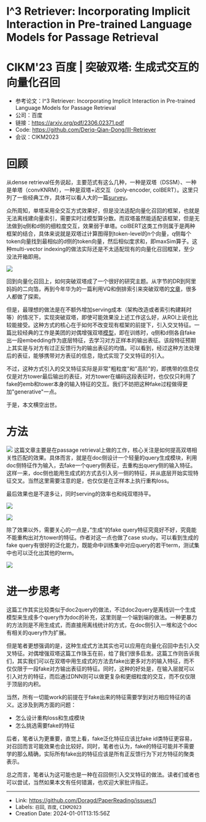 # I^3 Retriever: Incorporating Implicit Interaction in Pre-trained Language Models for Passage Retrieval

# CIKM'23 百度 | 突破双塔: 生成式交互的向量化召回
* 参考论文：I^3 Retriever: Incorporating Implicit Interaction in Pre-trained Language Models for Passage Retrieval
* 公司：百度
* 链接：https://arxiv.org/pdf/2306.02371.pdf
* Code: https://github.com/Deriq-Qian-Dong/III-Retriever
* 会议：CIKM2023

# 回顾
从dense retrieval任务说起，主要范式有这么几种，一种是双塔（DSSM）、一种是单塔（convKNRM），一种是双塔+迟交互（poly-encoder, colBERT）。这里只列了一些经典工作，具体可以看人大的一篇[survey](https://arxiv.org/pdf/2211.14876.pdf)。

众所周知，单塔采用全交互方式效果好，但是没法适配向量化召回的框架，也就是无法离线建向量索引，需要实时过模型算分数。而双塔虽然能适配该框架，但是无法做到q侧和d侧的细粒度交互，效果弱于单塔。colBERT这类工作则属于是两种框架的结合，具体来说就是双塔过计算图得到token-level的n个向量，q侧每个token向量找到最相似的d侧的token向量，然后相似度求和，即maxSim算子。这种multi-vector indexing的做法实际还是不太适配现有的向量化召回框架，至少没法开箱即用。

![](https://files.mdnice.com/user/47902/b9b0273b-f46e-4853-ba6c-564a917c4a91.png)


回到向量化召回上，如何突破双塔成了一个很好的研究主题。从字节的DR到阿里妈妈的二向箔，再到今年华为的一篇利用VQ和倒排索引来突破双塔的[文章](https://arxiv.org/pdf/2311.18213.pdf)，很多人都做了探索。



但是，最理想的做法是在不额外增加serving成本（架构改造或者索引构建耗时等）的情况下，实现突破双塔，即使可能效果没上述工作这么好，从ROI上说也比较能接受。这种方式的核心在于如何不改变现有框架的前提下，引入交叉特征。一篇比较经典的工作是美团的对偶增强双塔[模型](https://dlp-kdd.github.io/assets/pdf/DLP-KDD_2021_paper_4.pdf)，即在训练时，q侧和d侧各自fake出一段embedding作为底层特征，去学习对方正样本的输出表征。该段特征预期上其实是与对方有过正反馈行为的输出表征的均值。可以看到，经过这种方法处理后的表征，能够携带对方表征的信息，隐式实现了交叉特征的引入。

不过，这种方式引入的交叉特征实际是非常"粗粒度"和"高阶"的，即携带的信息仅仅是对方tower最后输出的表征，对方tower在编码这段表征时，也仅仅只利用了fake的emb和tower本身的输入特征的交互。我们不妨把这种fake过程做得更加"generative"一点。

于是，本文横空出世。

# 方法

![](https://files.mdnice.com/user/47902/4edfce1b-54d1-4cc4-a71c-b49e7e216d70.png)
这篇文章主要是在passage retrieval上做的工作，核心关注是如何提高双塔相关性匹配的效果。具体而言，就是在doc侧设计一个轻量的query生成模块，利用doc侧特征作为输入，去fake一个query侧表征，去重构出query侧的输入特征。这样一来，doc侧也能用生成式的方式去引入另一侧的特征，并从底层开始实现特征交叉。当然这里需要注意的是，也仅仅是在正样本上执行重构loss。

最后效果也是不遑多让，同时serving的效率也和纯双塔持平。

![](https://files.mdnice.com/user/47902/b8d0a883-2aa0-40a6-a03f-d6347fa72706.png)

![](https://files.mdnice.com/user/47902/61b49996-90d5-4580-823a-b0f05dafe6df.png)

除了效果以外，需要关心的一点是，”生成“的fake query特征究竟好不好，究竟能不能重构出对方tower的特征。作者对这一点也做了case study。可以看到生成的fake query有很好的泛化能力，既能命中训练集中对应query的若干term，测试集中也可以泛化出其他的term。

![](https://files.mdnice.com/user/47902/7d50f646-64ae-44c2-bc04-d86d5eb6bdfa.png)

# 进一步思考
这篇工作其实比较类似于doc2query的做法，不过doc2query是离线训一个生成模型来生成多个query作为doc的补充，这里则是一个端到端的做法。一种更暴力的方法则是不用生成式，而直接用离线统计的方式，在doc侧引入一堆和这个doc有相关的query作为扩展。

但是笔者更想强调的是，这种生成式方法其实也可以应用在向量化召回中去引入交叉特征。对偶增强双塔这篇工作珠玉在前，给了我们很多启发。这篇工作则告诉我们，其实我们可以在双塔中用生成式的方法去fake出更多对方的输入特征，而不仅仅限于一段fake对方输出表征的特征。同时，这种的好处是，在输入层就可以引入对方的特征，而后通过DNN则可以做更复杂和更细粒度的交互，而不仅仅限于顶层的内积。

当然，所有一切能work的前提在于fake出来的特征需要学到对方相应特征的语义。这涉及到两方面的问题：

* 怎么设计重构loss和生成模块
* 怎么挑选需要fake的特征

后者，笔者认为更重要，直觉上看，fake泛化特征应该比fake id类特征更容易，对召回而言可能效果也会比较好。同时，笔者也认为，fake的特征可能并不需要学的那么精确，实际所有fake出的特征应该是所有正反馈行为下对方特征的聚类表示。

总之而言，笔者认为这可能也是一种在召回侧引入交叉特征的做法。读者们或者也可以尝试，当然如果本文有任何错漏，也欢迎大家批评指正。




---

* Link: https://github.com/Doragd/PaperReading/issues/1
* Labels: `召回`, `百度`, `CIKM2023`
* Creation Date: 2024-01-01T13:15:56Z
